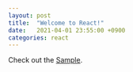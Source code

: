 ```yaml
---
layout: post
title:  "Welcome to React!"
date:   2021-04-01 23:55:00 +0900
categories: react
---
```

Check out the [Sample].

[Sample]: https://lov2fi.github.io/hello

